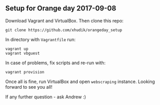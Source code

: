 ## Setup for Orange day 2017-09-08

Download Vagrant and VirtualBox. Then clone this repo:
   
    git clone https://github.com/xhudik/orangeday_setup

In directory with `Vagrantfile` run:

    vagrant up
    vagrant vbguest
    
In case of problems, fix scripts and re-run with:

    vagrant provision
    

Once all is fine, run VirtualBox and open `webscraping` instance.
Looking forward to see you all!
    
If any further question - ask Andrew :)
    
